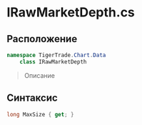 
# IRawMarketDepth.cs
## Расположение
```csharp
namespace TigerTrade.Chart.Data  
    class IRawMarketDepth
```

> Описание

## Синтаксис
```csharp
long MaxSize { get; }
```
